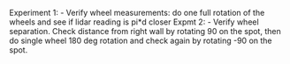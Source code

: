 Experiment 1: 
    - Verify wheel measurements: do one full rotation of the wheels and see if lidar reading is pi*d closer
Expmt 2:
    - Verify wheel separation. Check distance from right wall by rotating 90 on the spot, then do single wheel 180 deg rotation and check again by rotating -90 on the spot. 